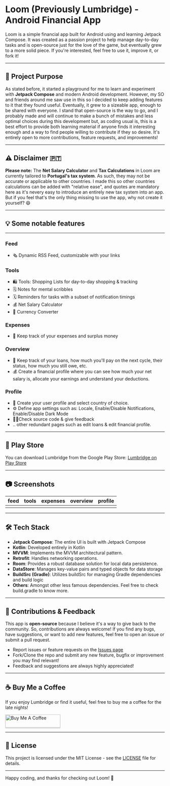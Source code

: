 # Loom (Previously Lumbridge) - Android Financial App

Loom is a simple financial app built for Android using and learning Jetpack Compose. It was created as a passion project to help manage day-to-day tasks and is open-source just for the love of the game, but eventually grew to a more solid piece. If you're interested, feel free to use it, improve it, or fork it!

---

## 🎯 Project Purpose

As stated before, it started a playground for me to learn and experiment with **Jetpack Compose** and modern Android development. However, my SO and friends around me saw use in this so I decided to keep adding features to it that they found useful. Eventually, it grew to a sizeable app, enough to be shared with everyone. I stand that open-source is the way to go, and I probably made and will continue to make a bunch of mistakes and less optimal choices during this development but, as coding usual is, this is a best effort to provide both learning material if anyone finds it interesting enough and a way to find people willing to contribute if they so desire. It's entirely open to more contributions, feature requests, and improvements!

---

## ⚠️ Disclaimer 🇵🇹

**Please note:** The **Net Salary Calculator** and **Tax Calculations** in Loom are currently tailored to **Portugal's tax system**. As such, they may not be accurate or applicable to other countries. I made this so other countries calculations can be added with "relative ease", and quotes are mandatory here as it's nevery easy to introduce an entirely new tax system into an app. But if you feel that's the only thing missing to use the app, why not create it yourself? 😄

---

## 💡 Some notable features

---

### Feed
* 🗞️ Dynamic RSS Feed, customizable with your links

### Tools
* 🛍️ Tools: Shopping Lists for day-to-day shopping & tracking
* 🗒️ Notes for mental scribbles
* 🗓️ Reminders for tasks with a subset of notification timings
* 💰 Net Salary Calculator
* 💱 Currency Converter

### Expenses

* 💸 Keep track of your expenses and surplus money

### Overview

* 🏦 Keep track of your loans, how much you'll pay on the next cycle, their status, how much you still owe, etc.
* 💰 Create a financial profile where you can see how much your net salary is, allocate your earnings and understand your deductions.

### Profile

* 🧒 Create your user profile and select country of choice.
* ⚙️ Define app settings such as: Locale, Enable/Disable Notifications, Enable/Disable Dark Mode
* 🧑‍💻Check source code & give feedback
* .. other redundant pages such as edit loans & edit financial profile.

---

## 📱 Play Store

You can download Lumbridge from the Google Play Store: [Lumbridge on Play Store](https://play.google.com/store/apps/details?id=com.eyther.lumbridge)  

---

## 📷 Screenshots

| feed | tools | expenses | overview | profile |
| ---- | -------- | ---- | ------------------ | ------- |
| | | |  |

---

## 🛠️ Tech Stack

- **Jetpack Compose**: The entire UI is built with Jetpack Compose
- **Kotlin**: Developed entirely in Kotlin
- **MVVM**: Implements the MVVM architectural pattern.
- **Retrofit**: Handles networking operations.
- **Room**: Provides a robust database solution for local data persistence.
- **DataStore**: Manages key-value pairs and typed objects for data storage
- **BuildSrc (Gradle)**: Utilizes buildSrc for managing Gradle dependencies and build logic
- **Others**: Amongst other less famous dependencies. Feel free to check build.gradle to know more.

---

## 🙌 Contributions & Feedback

This app is **open-source** because I believe it's a way to give back to the community. So, contributions are always welcome! If you find any bugs, have suggestions, or want to add new features, feel free to open an issue or submit a pull request.

- Report issues or feature requests on the [Issues page](https://github.com/ruialmeida51/lumbridge/issues)
- Fork/Clone the repo and submit any new feature, bugfix or improvement you may find relevant!
- Feedback and suggestions are always highly appreciated!

---

## ☕ Buy Me a Coffee

If you enjoy Lumbridge or find it useful, feel free to buy me a coffee for the late nights!

<a href="https://www.buymeacoffee.com/ruialmeida51" target="_blank"><img src="https://www.buymeacoffee.com/assets/img/custom_images/orange_img.png" alt="Buy Me A Coffee" style="height: 41px !important;width: 174px !important;box-shadow: 0px 3px 2px 0px rgba(190, 190, 190, 0.5) !important;-webkit-box-shadow: 0px 3px 2px 0px rgba(190, 190, 190, 0.5) !important;" ></a>

---

## 📝 License

This project is licensed under the MIT License - see the [LICENSE](https://github.com/ruialmeida51/lumbridge-android/blob/master/LICENSE) file for details.

---

Happy coding, and thanks for checking out Loom! 🎉
